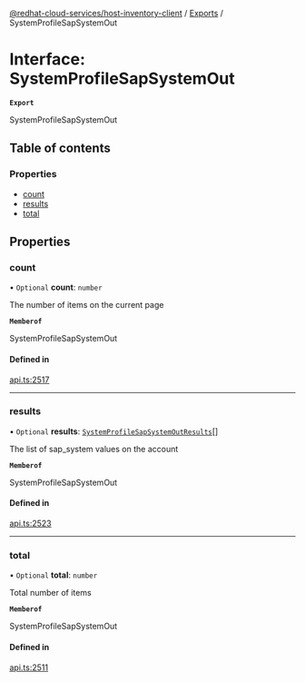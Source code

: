 [@redhat-cloud-services/host-inventory-client](../README.md) / [Exports](../modules.md) / SystemProfileSapSystemOut

# Interface: SystemProfileSapSystemOut

**`Export`**

SystemProfileSapSystemOut

## Table of contents

### Properties

- [count](SystemProfileSapSystemOut.md#count)
- [results](SystemProfileSapSystemOut.md#results)
- [total](SystemProfileSapSystemOut.md#total)

## Properties

### count

• `Optional` **count**: `number`

The number of items on the current page

**`Memberof`**

SystemProfileSapSystemOut

#### Defined in

[api.ts:2517](https://github.com/RedHatInsights/javascript-clients/blob/main/packages/host-inventory/api.ts#L2517)

___

### results

• `Optional` **results**: [`SystemProfileSapSystemOutResults`](SystemProfileSapSystemOutResults.md)[]

The list of sap_system values on the account

**`Memberof`**

SystemProfileSapSystemOut

#### Defined in

[api.ts:2523](https://github.com/RedHatInsights/javascript-clients/blob/main/packages/host-inventory/api.ts#L2523)

___

### total

• `Optional` **total**: `number`

Total number of items

**`Memberof`**

SystemProfileSapSystemOut

#### Defined in

[api.ts:2511](https://github.com/RedHatInsights/javascript-clients/blob/main/packages/host-inventory/api.ts#L2511)
